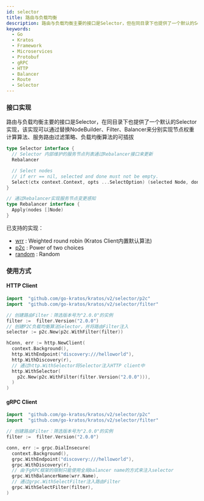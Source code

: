 ```yaml
---
id: selector
title: 路由与负载均衡
description: 路由与负载均衡主要的接口是Selector，但在同目录下也提供了一个默认的Selector实现，该实现可以通过替换NodeBuilder、Filter、Balancer和来分别实现节点权重计算、路由过滤、负载均衡算法的可插拔
keywords:
  - Go
  - Kratos
  - Framework
  - Microservices
  - Protobuf
  - gRPC
  - HTTP
  - Balancer
  - Route
  - Selector
---
```

### 接口实现 

路由与负载均衡主要的接口是Selector，在同目录下也提供了一个默认的Selector实现，该实现可以通过替换NodeBuilder、Filter、Balancer来分别实现节点权重计算算法、服务路由过滤策略、负载均衡算法的可插拔

```go
type Selector interface {
  // Selector 内部维护的服务节点列表通过Rebalancer接口来更新
  Rebalancer

  // Select nodes
  // if err == nil, selected and done must not be empty.
  Select(ctx context.Context, opts ...SelectOption) (selected Node, done DoneFunc, err error)
}

// 通过Rebalancer实现服务节点变更感知
type Rebalancer interface {
  Apply(nodes []Node)
}
```
已支持的实现：
* [wrr](https://github.com/go-kratos/kratos/tree/main/selector/wrr) : Weighted round robin (Kratos Client内置默认算法)
* [p2c](https://github.com/go-kratos/kratos/tree/main/selector/p2c) : Power of two choices
* [random](https://github.com/go-kratos/kratos/tree/main/selector/random) : Random

### 使用方式

#### HTTP Client

```go
import	"github.com/go-kratos/kratos/v2/selector/p2c"
import	"github.com/go-kratos/kratos/v2/selector/filter"

// 创建路由Filter：筛选版本号为"2.0.0"的实例
filter :=  filter.Version("2.0.0")
// 创建P2C负载均衡算法Selector，并将路由Filter注入
selector := p2c.New(p2c.WithFilter(filter))

hConn, err := http.NewClient(
  context.Background(),
  http.WithEndpoint("discovery:///helloworld"),
  http.WithDiscovery(r),
  // 通过http.WithSelector将Selector注入HTTP client中
  http.WithSelector(
    p2c.New(p2c.WithFilter(filter.Version("2.0.0"))),
  )
)
```

#### gRPC Client


```go
import	"github.com/go-kratos/kratos/v2/selector/p2c"
import	"github.com/go-kratos/kratos/v2/selector/filter"

// 创建路由Filter：筛选版本号为"2.0.0"的实例
filter :=  filter.Version("2.0.0")

conn, err := grpc.DialInsecure(
  context.Background(),
  grpc.WithEndpoint("discovery:///helloworld"),
  grpc.WithDiscovery(r),
  // 由于gRPC框架的限制只能使用全局balancer name的方式来注入selector
  grpc.WithBalancerName(wrr.Name),
  // 通过grpc.WithSelectFilter注入路由Filter
  grpc.WithSelectFilter(filter),
)
```
